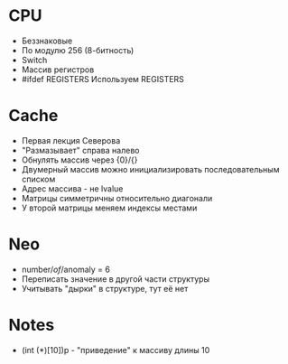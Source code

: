 # CPU

* Беззнаковые
* По модулю 256 (8-битность)
* Switch
* Массив регистров
* #ifdef REGISTERS
Используем REGISTERS

# Cache

* Первая лекция Северова
* "Размазывает" справа налево
* Обнулять массив через {0}/{}
* Двумерный массив можно инициализировать последовательным списком
* Адрес массива - не lvalue
* Матрицы симметричны относительно диагонали
* У второй матрицы меняем индексы местами

# Neo
* number/_of_/anomaly = 6
* Переписать значение в другой части структуры
* Учитывать "дырки" в структуре, тут её нет

# Notes
* (int (*)[10])p - "приведение" к массиву длины 10 
